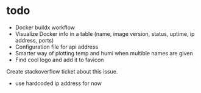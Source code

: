 # todo

- Docker buildx workflow
- Visualize Docker info in a table (name, image version, status, uptime, ip address, ports)
- Configuration file for api address
- Smarter way of plotting temp and humi when multible names are given
- Find cool logo and add it to favicon

Create stackoverflow ticket about this issue. 
- use hardcoded ip address for now
